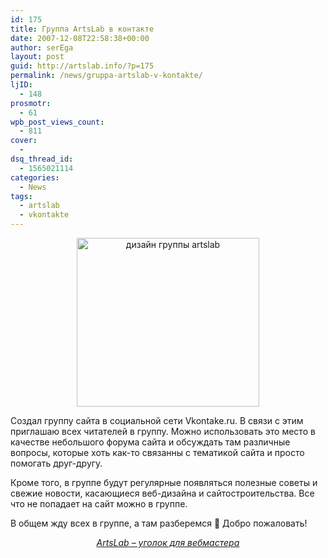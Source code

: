 ```yaml
---
id: 175
title: Группа ArtsLab в контакте
date: 2007-12-08T22:58:38+00:00
author: serEga
layout: post
guid: http://artslab.info/?p=175
permalink: /news/gruppa-artslab-v-kontakte/
ljID:
  - 148
prosmotr:
  - 61
wpb_post_views_count:
  - 811
cover:
  - 
dsq_thread_id:
  - 1565021114
categories:
  - News
tags:
  - artslab
  - vkontakte
---
```

<center>
  <a href="http://artslab.info/wp-content/uploads/artslab_design.jpg"><img src="http://artslab.info/wp-content/uploads/artslab_design.jpg" alt="дизайн группы artslab" title="artslab_design" width="292" height="270" class="alignnone size-full wp-image-1491" /></a>
</center>

Создал группу сайта в социальной сети Vkontake.ru. В связи с этим приглашаю всех читателей в группу. Можно использовать это место в качестве небольшого форума сайта и обсуждать там различные вопросы, которые хоть как-то связанны с тематикой сайта и просто помогать друг-другу. 

Кроме того, в группе будут регулярные появляться полезные советы и свежие новости, касающиеся веб-дизайна и сайтостроительства. Все что не попадает на сайт можно в группе. 

В общем жду всех в группе, а там разберемся 🙂 Добро пожаловать!

<p class="dataWrap" align="center">
  <a href="http://vk.com/artslabinfo" title="Группа сайта artslab в контакте" target="_blank"><em>ArtsLab &#8211; уголок для вебмастера</em></a>
</p>